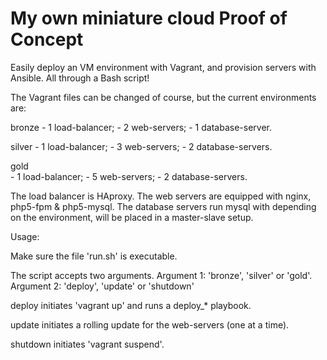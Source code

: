 # My own miniature cloud Proof of Concept
Easily deploy an VM environment with Vagrant, and provision servers with Ansible. All through a Bash script!

The Vagrant files can be changed of course, but the current environments are:

bronze
	- 1 load-balancer;
	- 2 web-servers;
	- 1 database-server.

silver
	- 1 load-balancer;
	- 3 web-servers;
	- 2 database-servers.
	
gold	
	- 1 load-balancer;
	- 5 web-servers;
	- 2 database-servers.

The load balancer is HAproxy.
The web servers are equipped with nginx, php5-fpm & php5-mysql.
The database servers run mysql with depending on the environment, will be placed in a master-slave setup.



Usage:

Make sure the file 'run.sh' is executable.

The script accepts two arguments. Argument 1: 'bronze', 'silver' or 'gold'. Argument 2: 'deploy', 'update' or 'shutdown'

deploy initiates 'vagrant up' and runs a deploy_* playbook.

update initiates a rolling update for the web-servers (one at a time).

shutdown initiates 'vagrant suspend'.
